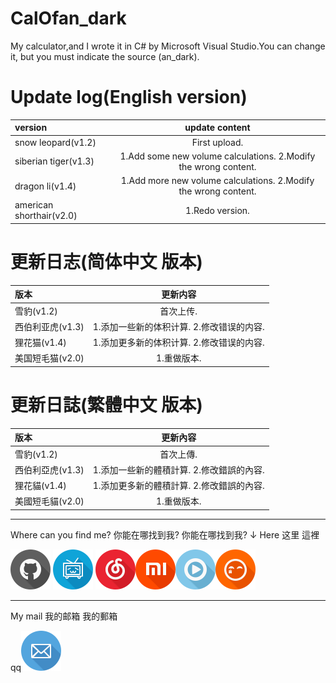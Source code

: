 # CalOfan_dark
My calculator,and I wrote it in C# by Microsoft Visual Studio.You can change it, but you must indicate the source (an_dark).

# Update log(English version)

|version|update content|
|:-|:-:|
|snow leopard(v1.2)|First upload.|
|siberian tiger(v1.3)|1.Add some new volume calculations. 2.Modify the wrong content.|
|dragon li(v1.4)|1.Add more new volume calculations. 2.Modify the wrong content.|
|american shorthair(v2.0)|1.Redo version.|

# 更新日志(简体中文 版本)

|版本|更新内容|
|:-|:-:|
|雪豹(v1.2)|首次上传.|
|西伯利亚虎(v1.3)|1.添加一些新的体积计算. 2.修改错误的内容.|
|狸花猫(v1.4)|1.添加更多新的体积计算. 2.修改错误的内容.|
|美国短毛猫(v2.0)|1.重做版本.|

# 更新日誌(繁體中文 版本)

|版本|更新內容|
|:-|:-:|
|雪豹(v1.2)|首次上傳.|
|西伯利亞虎(v1.3)|1.添加一些新的體積計算. 2.修改錯誤的內容.|
|狸花貓(v1.4)|1.添加更多新的體積計算. 2.修改錯誤的內容.|
|美國短毛貓(v2.0)|1.重做版本.|

*****
Where can you find me?
你能在哪找到我?
你能在哪找到我?
↓ Here 这里 這裡

[![github](img/GitHub.png)](https://github.com/qisijie) [![bilibili](img/bilibili%20-哔哩哔哩_B.png)](https://space.bilibili.com/189781174) [![neteasycloudmusic](img/NetEase%20-%E7%BD%91%E6%98%93_music%20-%E9%9F%B3%E4%B9%90.png)](https://music.163.com/#/user/home?id=616566046)[![xiaomi](img/xiaomi%20-%E5%B0%8F%E7%B1%B3.png)](https://order.mi.com/portal?r=38760.1557405716)[![youku](img/youku%20-%E4%BC%98%E9%85%B7_B.png)](http://i.youku.com/qinsijie)[![toudou](img/tudou%20-%E5%9C%9F%E8%B1%86.png)](http://id.tudou.com/qinsijie)

*****
My mail
我的邮箱
我的郵箱

qq[![qqmail](img/mail.png)](mailto:1059022187@qq.com)
